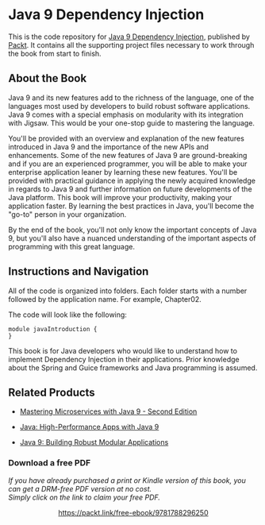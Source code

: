# Java 9 Dependency Injection
This is the code repository for [Java 9 Dependency Injection](https://www.packtpub.com/application-development/java-9-dependency-injection?utm_source=github&utm_medium=repository&utm_campaign=9781788296250), published by [Packt](https://www.packtpub.com/?utm_source=github). It contains all the supporting project files necessary to work through the book from start to finish.
## About the Book
Java 9 and its new features add to the richness of the language, one of the languages most used by developers to build robust software applications. Java 9 comes with a special emphasis on modularity with its integration with Jigsaw. This would be your one-stop guide to mastering the language.

You'll be provided with an overview and explanation of the new features introduced in Java 9 and the importance of the new APIs and enhancements. Some of the new features of Java 9 are ground-breaking and if you are an experienced programmer, you will be able to make your enterprise application leaner by learning these new features. You'll be provided with practical guidance in applying the newly acquired knowledge in regards to Java 9 and further information on future developments of the Java platform. This book will improve your productivity, making your application faster. By learning the best practices in Java, you'll become the "go-to" person in your organization.

By the end of the book, you'll not only know the important concepts of Java 9, but you'll also have a nuanced understanding of the important aspects of programming with this great language.

## Instructions and Navigation
All of the code is organized into folders. Each folder starts with a number followed by the application name. For example, Chapter02.


The code will look like the following:
```
module javaIntroduction {
}
```

This book is for Java developers who would like to understand how to implement Dependency Injection in their applications. Prior knowledge about the Spring and Guice frameworks and Java programming is assumed.

## Related Products
* [Mastering Microservices with Java 9 - Second Edition](https://www.packtpub.com/application-development/mastering-microservices-java-9-second-edition?utm_source=github&utm_medium=repository&utm_campaign=9781787281448)

* [Java: High-Performance Apps with Java 9](https://www.packtpub.com/application-development/java-high-performance-apps-java-9?utm_source=github&utm_medium=repository&utm_campaign=9781789130515)

* [Java 9: Building Robust Modular Applications](https://www.packtpub.com/application-development/java-9-building-robust-modular-applications?utm_source=github&utm_medium=repository&utm_campaign=9781788832823)
### Download a free PDF

 <i>If you have already purchased a print or Kindle version of this book, you can get a DRM-free PDF version at no cost.<br>Simply click on the link to claim your free PDF.</i>
<p align="center"> <a href="https://packt.link/free-ebook/9781788296250">https://packt.link/free-ebook/9781788296250 </a> </p>